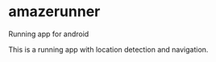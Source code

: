 # amazerunner
Running app for android

This is a running app with location detection and navigation.
